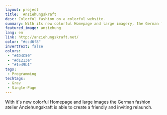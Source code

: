 ```yaml
---
layout: project
title:  Anziehungskraft
desc: Colorful fashion on a colorful website.
summary: With its new colorful Homepage and large imagery, the German fashion atelier Anziehungskraft is able to create a friendly and inviting relaunch.
featured_image: anziehung
lang: en
link: http://anziehungskraft.net/
color: "#ccd6f8"
invertText: false
colors:
 - "#4D4C50"
 - "#d1213e"
 - "#1e49b1"
tags:
 - Programming
techtags:
 - Grav
 - Single-Page
---
```

With it's new colorful Homepage and large images the German fashion atelier Anziehungskraft is able to create a friendly and inviting relaunch.
